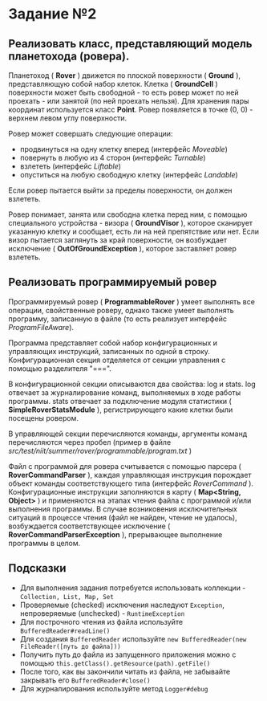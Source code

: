 # Задание №2 #

## Реализовать класс, представляющий модель планетохода (ровера). ##

Планетоход ( **Rover** ) движется по плоской поверхности ( **Ground** ), представляющую собой набор клеток. Клетка ( **GroundCell** ) поверхности 
может быть свободной - то есть ровер может по ней проехать - или занятой (по ней проехать нельзя). Для хранения пары координат
используется класс **Point**. Ровер появляется в точке (0, 0) - верхнем левом углу поверхности.

Ровер может совершать следующие операции:

* продвинуться на одну клетку вперед (интерфейс *Moveable*)
* повернуть в любую из 4 сторон (интерфейс *Turnable*)
* взлететь (интерфейс *Liftable*)
* опуститься на любую свободную клетку (интерфейс *Landable*)

Если ровер пытается выйти за пределы поверхности, он должен взлететь.

Ровер понимает, занята или свободна клетка перед ним, с помощью специального устройства - визора ( **GroundVisor** ), 
которое сканирует указанную клетку и сообщает, есть ли на ней препятствие или нет. Если визор пытается заглянуть за край поверхности,
он возбуждает исключение ( **OutOfGroundException** ), которое заставляет ровер взлететь.

## Реализовать программируемый ровер ##

Программируемый ровер ( **ProgrammableRover** ) умеет выполнять все операции, свойственные роверу, однако также умеет 
выполнять программу, записанную в файле (то есть реализует интерфейс *ProgramFileAware*).

Программа представляет собой набор конфигурационных и управляющих инструкций, записанных по одной в строку. Конфигурационная секция
отделяется от секции управления с помощью разделителя "===".

В конфигурационной секции описываются два свойства: log и stats. log отвечает за журналирование команд, выполняемых в ходе работы
программы. stats отвечает за подключение модуля статистики ( **SimpleRoverStatsModule** ), регистрирующего какие клетки были посещены ровером.

В управляющей секции перечисляются команды, аргументы команд перечисляются через пробел (пример в файле *src/test/niit/summer/rover/programmable/program.txt* )

Файл с программой для ровера считывается с помощью парсера ( **RoverCommandParser** ), каждая управляющая инструкция 
порождает объект команды соответствующего типа (интерфейс *RoverCommand* ). Конфигурационные инструкции заполняются в 
карту ( **Map<String, Object>** ) и применяются на этапах чтения файла с программой и/или выполнения программы. В случае возниковения
исключительных ситуаций в процессе чтения (файл не найден, чтение не удалось), возбуждается соответствующее исключение 
( **RoverCommandParserException** ), прерывающее выполнение программы в целом.

## Подсказки ##

* Для выполнения задания потребуется использовать коллекции - ```Collection, List, Map, Set```
* Проверяемые (checked) исключения наследуют ```Exception```, непроверяемые (unchecked) - ```RuntimeException```
* Для построчного чтения из файла используйте ```BufferedReader#readLine()```
* Для создания ```BufferedReader``` используйте ```new BufferedReader(new FileReader([путь до файла]))```
* Получить путь до файла из запущенного приложения можно с помощью ```this.getClass().getResource(path).getFile()```
* После того, как вы закончили читать из файла, не забывайте закрывать его ```BufferedReader#close()```
* Для журналирования используйте метод ```Logger#debug```